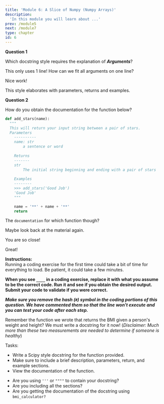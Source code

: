 ```yaml
---
title: 'Module 6: A Slice of Numpy (Numpy Arrays)'
description:
  'In this module you will learn about ...'
prev: /module5
next: /module7
type: chapter
id: 6
---
```


<exercise id="23" title="Function Docstrings" type="slides">

<slides source="module5/module5_22">

</slides>

</exercise>


<exercise id="24" title="Docstring Questions">

**Question 1**      

Which docstring style requires the explanation of ***Arguments***?

<choice id="1" >
<opt text="Single line">

This only uses 1 line!  How can we fit all arguments on one line?

</opt>

<opt text="PEP-8" correct="true">

Nice work!

</opt>

<opt text="SciPy" >

This style elaborates with parameters, returns and examples. 

</opt>

</choice> 

**Question 2**          

How do you obtain the documentation for the function below?

```python
def add_stars(name):
  """
  This will return your input string between a pair of stars. 
  Parameters
    ----------
    name: str
        a sentence or word
        
    Returns
    -------
    str
        The initial string beginning and ending with a pair of stars 
        
    Examples
    --------
    >>> add_stars('Good Job')
    'Good Job'
    """

    name = '**' + name + '**'
    return
```

<choice id="2" >
<opt text="<code>documentation?</code>">

The `documentation` for which function though?

</opt>

<opt text="<code>?docstring(add_stars)</code>">

Maybe look back at the material again.

</opt>

<opt text="<code>add_stars()?</code>"  >

You are so close! 

</opt>

<opt text="<code>add_stars?</code>" correct="true">

Great! 

</opt>

</exercise>



<exercise id="25" title= "Writing a Docstring ">

**Instructions:**    
Running a coding exercise for the first time could take a bit of time for everything to load.  Be patient, it could take a few minutes. 

**When you see `____` in a coding exercise, replace it with what you assume to be the correct code.  Run it and see if you obtain the desired output.  Submit your code to validate if you were correct.**

_**Make sure you remove the hash (`#`) symbol in the coding portions of this question.  We have commented them so that the line won't execute and you can test your code after each step.**_

Remember the function we wrote that returns the BMI given a person's weight and height?  We must write a docstring for it now!
(*Disclaimer: Much more than these two measurements are needed to determine if someone is healthy*)

Tasks:
- Write a Scipy style docstring for the function provided. 
- Make sure to include a brief description, parameters, return, and example sections. 
- View the documentation of the function.



<codeblock id="05_24">

- Are you using `'''` or `""""` to contain your docstring?
- Are you including all the sections? 
- Are you getting the documentation of the docstring using `bmi_calculator?`

</codeblock>

</exercise>
